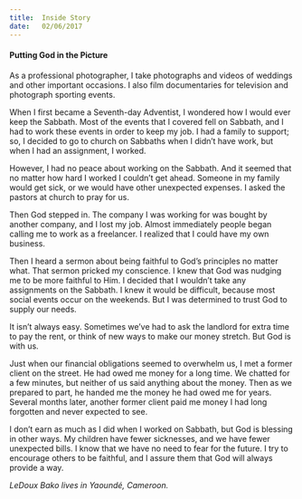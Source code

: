 ```yaml
---
title:  Inside Story
date:   02/06/2017
---
```


#### Putting God in the Picture

As a professional photographer, I take photographs and videos of weddings and other important occasions. I also film documentaries for television and photograph sporting events.  

When I first became a Seventh-day Adventist, I wondered how I would ever keep the Sabbath. Most of the events that I covered fell on Sabbath, and I had to work these events in order to keep my job. I had a family to support; so, I decided to go to church on Sabbaths when I didn’t have work, but when I had an assignment, I worked.

However, I had no peace about working on the Sabbath. And it seemed that no matter how hard I worked I couldn’t get ahead. Someone in my family would get sick, or we would have other unexpected expenses. I asked the pastors at church to pray for us.

Then God stepped in. The company I was working for was bought by another company, and I lost my job. Almost immediately people began calling me to work as a freelancer. I realized that I could have my own business.

Then I heard a sermon about being faithful to God’s principles no matter what. That sermon pricked my conscience. I knew that God was nudging me to be more faithful to Him. I decided that I wouldn’t take any assignments on the Sabbath. I knew it would be difficult, because most social events occur on the weekends. But I was determined to trust God to supply our needs.

It isn’t always easy. Sometimes we’ve had to ask the landlord for extra time to pay the rent, or think of new ways to make our money stretch. But God is with us.

Just when our financial obligations seemed to overwhelm us, I met a former client on the street. He had owed me money for a long time. We chatted for a few minutes, but neither of us said anything about the money. Then as we prepared to part, he handed me the money he had owed me for years. Several months later, another former client paid me money I had long forgotten and never expected to see.

I don’t earn as much as I did when I worked on Sabbath, but God is blessing in other ways. My children have fewer sicknesses, and we have fewer unexpected bills. I know that we have no need to fear for the future. I try to encourage others to be faithful, and I assure them that God will always provide a way. 

_LeDoux Bako lives in Yaoundé, Cameroon._ 
